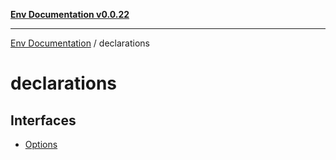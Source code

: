 [**Env Documentation v0.0.22**](../README.md)

***

[Env Documentation](../modules.md) / declarations

# declarations

## Interfaces

- [Options](interfaces/Options.md)
